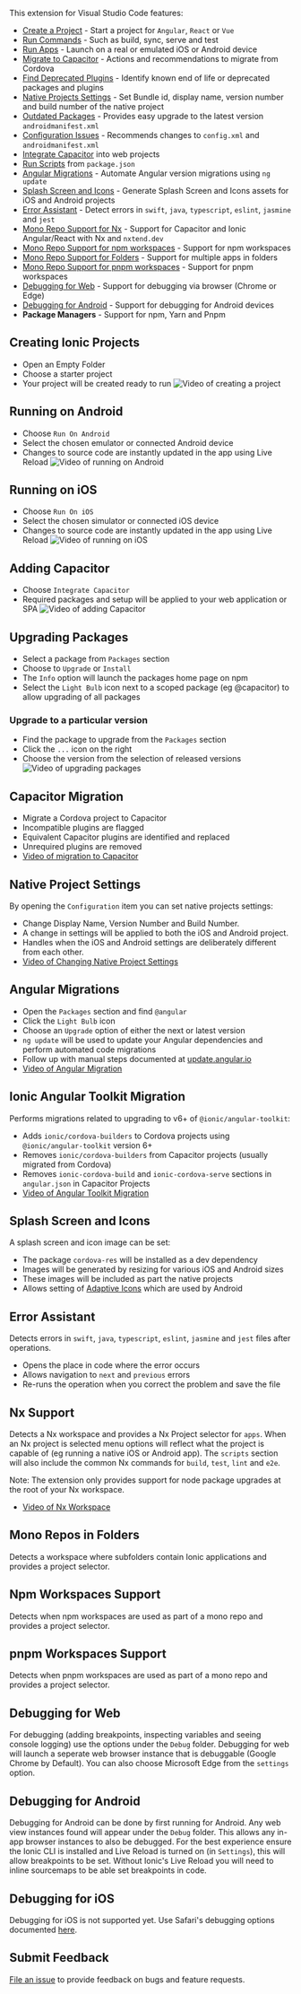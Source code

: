 This extension for Visual Studio Code features:

- [Create a Project](#creating-ionic-projects) - Start a project for `Angular`, `React` or `Vue`
- [Run Commands](#creating-ionic-projects) - Such as build, sync, serve and test
- [Run Apps](#running-on-android) - Launch on a real or emulated iOS or Android device
- [Migrate to Capacitor](#capacitor-migration) - Actions and recommendations to migrate from Cordova
- [Find Deprecated Plugins]() - Identify known end of life or deprecated packages and plugins
- [Native Projects Settings](#native-project-settings) - Set Bundle id, display name, version number and build number of the native project
- [Outdated Packages](#upgrading-packages) - Provides easy upgrade to the latest version
  `androidmanifest.xml`
- [Configuration Issues](#upgrading-packages) - Recommends changes to `config.xml` and `androidmanifest.xml`
- [Integrate Capacitor](#adding-capacitor) into web projects
- [Run Scripts](#upgrading-packages) from `package.json`
- [Angular Migrations](#angular-migrations) - Automate Angular version migrations using `ng update`
- [Splash Screen and Icons](#splash-screen-and-icons) - Generate Splash Screen and Icons assets for iOS and Android projects
- [Error Assistant](#error-assistant) - Detect errors in `swift`, `java`, `typescript`, `eslint`, `jasmine` and `jest`
- [Mono Repo Support for Nx](#nx-support) - Support for Capacitor and Ionic Angular/React with Nx and `nxtend.dev`
- [Mono Repo Support for npm workspaces](#npm-workspaces-support) - Support for npm workspaces
- [Mono Repo Support for Folders](#mono-repos-in-folders) - Support for multiple apps in folders
- [Mono Repo Support for pnpm workspaces](#pnpm-workspaces-support) - Support for pnpm workspaces
- [Debugging for Web](#debugging-for-web) - Support for debugging via browser (Chrome or Edge)
- [Debugging for Android](#debugging-for-android) - Support for debugging for Android devices
- **Package Managers** - Support for npm, Yarn and Pnpm

## Creating Ionic Projects

- Open an Empty Folder
- Choose a starter project
- Your project will be created ready to run
  ![Video of creating a project](https://user-images.githubusercontent.com/84595830/159510276-6766a5b8-132d-4284-a3fa-cd6374d64891.gif)

## Running on Android

- Choose `Run On Android`
- Select the chosen emulator or connected Android device
- Changes to source code are instantly updated in the app using Live Reload
  ![Video of running on Android](https://user-images.githubusercontent.com/84595830/159510386-5099c8fc-6419-4808-b0d1-15d6a6e46f68.gif)

## Running on iOS

- Choose `Run On iOS`
- Select the chosen simulator or connected iOS device
- Changes to source code are instantly updated in the app using Live Reload
  ![Video of running on iOS](https://user-images.githubusercontent.com/84595830/159510473-f39aed81-f620-4a2d-9b11-ad7c1777e5bb.gif)

## Adding Capacitor

- Choose `Integrate Capacitor`
- Required packages and setup will be applied to your web application or SPA
  ![Video of adding Capacitor](https://user-images.githubusercontent.com/84595830/159510570-b5a151bb-2e17-42c8-8cab-bffbaa849576.gif)

## Upgrading Packages

- Select a package from `Packages` section
- Choose to `Upgrade` or `Install`
- The `Info` option will launch the packages home page on npm
- Select the `Light Bulb` icon next to a scoped package (eg @capacitor) to allow upgrading of all packages

### Upgrade to a particular version

- Find the package to upgrade from the `Packages` section
- Click the `...` icon on the right
- Choose the version from the selection of released versions
  ![Video of upgrading packages](https://user-images.githubusercontent.com/84595830/159510720-e5af0233-064f-4016-91e7-70d5541bfae0.gif)

## Capacitor Migration

- Migrate a Cordova project to Capacitor
- Incompatible plugins are flagged
- Equivalent Capacitor plugins are identified and replaced
- Unrequired plugins are removed
- [Video of migration to Capacitor](https://vs-ionic.netlify.app/videos/cap-migration.gif)

## Native Project Settings

By opening the `Configuration` item you can set native projects settings:

- Change Display Name, Version Number and Build Number.
- A change in settings will be applied to both the iOS and Android project.
- Handles when the iOS and Android settings are deliberately different from each other.
- [Video of Changing Native Project Settings](https://user-images.githubusercontent.com/84595830/159510925-6b989ac4-0ce9-445e-a578-b83b5c4be38f.gif)

## Angular Migrations

- Open the `Packages` section and find `@angular`
- Click the `Light Bulb` icon
- Choose an `Upgrade` option of either the next or latest version
- `ng update` will be used to update your Angular dependencies and perform automated code migrations
- Follow up with manual steps documented at [update.angular.io](https://update.angular.io/)
- [Video of Angular Migration](https://user-images.githubusercontent.com/84595830/159511018-f9ba0c20-d407-4a5b-b8a4-32cf6296f143.mp4)

## Ionic Angular Toolkit Migration

Performs migrations related to upgrading to v6+ of `@ionic/angular-toolkit`:

- Adds `ionic/cordova-builders` to Cordova projects using `@ionic/angular-toolkit` version 6+
- Removes `ionic/cordova-builders` from Capacitor projects (usually migrated from Cordova)
- Removes `ionic-cordova-build` and `ionic-cordova-serve` sections in `angular.json` in Capacitor Projects
- [Video of Angular Toolkit Migration](https://user-images.githubusercontent.com/84595830/159511121-6db2eb5f-7663-42b3-af9a-9e90d8040ccb.gif)

## Splash Screen and Icons

A splash screen and icon image can be set:

- The package `cordova-res` will be installed as a dev dependency
- Images will be generated by resizing for various iOS and Android sizes
- These images will be included as part the native projects
- Allows setting of [Adaptive Icons](https://github.com/ionic-team/capacitor-assets#adaptive-icons) which are used by Android

## Error Assistant

Detects errors in `swift`, `java`, `typescript`, `eslint`, `jasmine` and `jest` files after operations.

- Opens the place in code where the error occurs
- Allows navigation to `next` and `previous` errors
- Re-runs the operation when you correct the problem and save the file

## Nx Support

Detects a Nx workspace and provides a Nx Project selector for `apps`. When an Nx project is selected menu options will reflect what the project is capable of (eg running a native iOS or Android app). The `scripts` section will also include the common Nx commands for `build`, `test`, `lint` and `e2e`.

Note: The extension only provides support for node package upgrades at the root of your Nx workspace.

- [Video of Nx Workspace](https://user-images.githubusercontent.com/84595830/159509969-70a0c5ed-aebd-4d9d-9691-426675be93f6.mp4)

## Mono Repos in Folders

Detects a workspace where subfolders contain Ionic applications and provides a project selector.

## Npm Workspaces Support

Detects when npm workspaces are used as part of a mono repo and provides a project selector.

## pnpm Workspaces Support

Detects when pnpm workspaces are used as part of a mono repo and provides a project selector.

## Debugging for Web

For debugging (adding breakpoints, inspecting variables and seeing console logging) use the options under the `Debug` folder.
Debugging for web will launch a seperate web browser instance that is debuggable (Google Chrome by Default). You can also choose Microsoft Edge from the `settings` option.

## Debugging for Android

Debugging for Android can be done by first running for Android. Any web view instances found will appear under the `Debug` folder. This allows any in-app browser instances to also be debugged.
For the best experience ensure the Ionic CLI is installed and Live Reload is turned on (in `Settings`), this will allow breakpoints to be set. Without Ionic's Live Reload you will need to inline sourcemaps to be able set breakpoints in code.

## Debugging for iOS

Debugging for iOS is not supported yet. Use Safari's debugging options documented [here](https://ionicframework.com/docs/troubleshooting/debugging#ios-and-safari).

## Submit Feedback

[File an issue](https://github.com/ionic-team/vscode-extension/issues) to provide feedback on bugs and feature requests.
